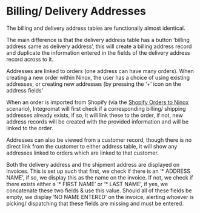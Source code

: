 # Billing/ Delivery Addresses

The billing and delivery address tables are functionally almost identical.

The main difference is that the delivery address table has a button ‘billing address same as delivery address’, this will create a billing address record and duplicate the information entered in the fields of the delivery address record across to it.

Addresses are linked to orders (one address can have many orders). When creating a new order within Ninox, the user has a choice of using existing addresses, or creating new addresses (by pressing the ‘+’ icon on the address fields’

When an order is imported from Shopify (via the [Shopify Orders to Ninox](../integromatScenarios/shopifyOrdersToNinox.md) scenario), Integromat will first check if a corresponding billing/ shipping addresses already exists, if so, it will link these to the order, if not, new address records will be created with the provided information and will be linked to the order.

Addresses can also be viewed from a customer record, though there is no direct link from the customer to either address table, it will show any addresses linked to orders which are linked to that customer.

Both the delivery address and the shipment address are displayed on invoices. This is set up such that first, we check if there is an ‘\* ADDRESS NAME’, if so, we display this as the name on the invoice. If not, we check if there exists either a ‘\* FIRST NAME’ or ‘\* LAST NAME’, if yes, we concatenate these two fields & use this value. Should all of these fields be empty, we display ‘NO NAME ENTERED’ on the invoice, alerting whoever is picking/ dispatching that these fields are missing and must be entered.

